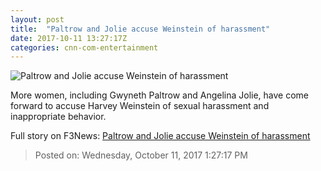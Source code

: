 ```yaml
---
layout: post
title:  "Paltrow and Jolie accuse Weinstein of harassment"
date: 2017-10-11 13:27:17Z
categories: cnn-com-entertainment
---
```


![Paltrow and Jolie accuse Weinstein of harassment](http://i2.cdn.cnn.com/cnnnext/dam/assets/171010112630-gwyneth-paltrow-super-tease.jpg)

More women, including Gwyneth Paltrow and Angelina Jolie, have come forward to accuse Harvey Weinstein of sexual harassment and inappropriate behavior.


Full story on F3News: [Paltrow and Jolie accuse Weinstein of harassment](http://www.f3nws.com/n/yAGYFD)

> Posted on: Wednesday, October 11, 2017 1:27:17 PM
